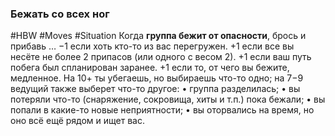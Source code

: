 ### **Бежать со всех ног**

#HBW #Moves #Situation 
Когда **группа бежит от опасности**, брось и прибавь 
… −1 если хоть кто-то из вас перегружен.
+1 если все вы несёте не более 2 припасов (или одного с весом 2).
+1 если ваш путь побега был спланирован заранее.
+1 если то, от чего вы бежите, медленное.
На 10+ ты убегаешь, но выбираешь что-то одно; на 7−9 ведущий также выберет что-то другое: 
• группа разделилась; 
• вы потеряли что-то (снаряжение, сокровища, хиты и т.п.) пока бежали; 
• вы попали в какие-то новые неприятности; 
• вы оторвались на время, но оно всё ещё рядом и ищет вас.